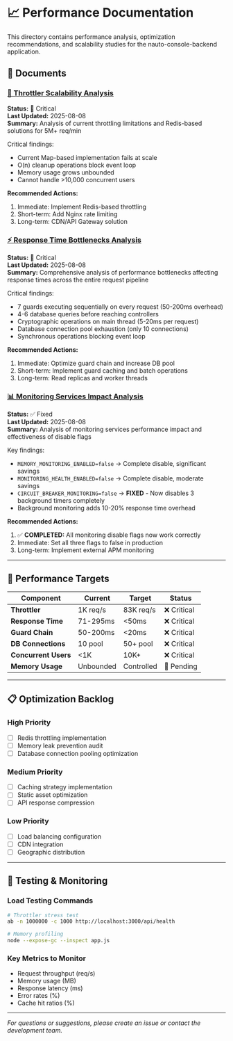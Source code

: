 # 📈 Performance Documentation

This directory contains performance analysis, optimization recommendations, and scalability studies for the nauto-console-backend application.

## 📁 Documents

### [🚦 Throttler Scalability Analysis](./throttler-scalability-analysis.md)
**Status:** 🔴 Critical  
**Last Updated:** 2025-08-08  
**Summary:** Analysis of current throttling limitations and Redis-based solutions for 5M+ req/min

Critical findings:
- Current Map-based implementation fails at scale
- O(n) cleanup operations block event loop
- Memory usage grows unbounded
- Cannot handle >10,000 concurrent users

**Recommended Actions:**
1. Immediate: Implement Redis-based throttling
2. Short-term: Add Nginx rate limiting
3. Long-term: CDN/API Gateway solution

### [⚡ Response Time Bottlenecks Analysis](./response-time-bottlenecks-analysis.md)
**Status:** 🔴 Critical  
**Last Updated:** 2025-08-08  
**Summary:** Comprehensive analysis of performance bottlenecks affecting response times across the entire request pipeline

Critical findings:
- 7 guards executing sequentially on every request (50-200ms overhead)
- 4-6 database queries before reaching controllers
- Cryptographic operations on main thread (5-20ms per request)
- Database connection pool exhaustion (only 10 connections)
- Synchronous operations blocking event loop

**Recommended Actions:**
1. Immediate: Optimize guard chain and increase DB pool
2. Short-term: Implement guard caching and batch operations
3. Long-term: Read replicas and worker threads

### [📊 Monitoring Services Impact Analysis](./monitoring-services-impact-analysis.md)
**Status:** ✅ Fixed  
**Last Updated:** 2025-08-08  
**Summary:** Analysis of monitoring services performance impact and effectiveness of disable flags

Key findings:
- `MEMORY_MONITORING_ENABLED=false` → Complete disable, significant savings
- `MONITORING_HEALTH_ENABLED=false` → Complete disable, moderate savings  
- `CIRCUIT_BREAKER_MONITORING=false` → **FIXED** - Now disables 3 background timers completely
- Background monitoring adds 10-20% response time overhead

**Recommended Actions:**
1. ✅ **COMPLETED:** All monitoring disable flags now work correctly
2. Immediate: Set all three flags to false in production
3. Long-term: Implement external APM monitoring

---

## 🎯 Performance Targets

| Component | Current | Target | Status |
|-----------|---------|---------|---------|
| **Throttler** | 1K req/s | 83K req/s | ❌ Critical |
| **Response Time** | 71-295ms | <50ms | ❌ Critical |
| **Guard Chain** | 50-200ms | <20ms | ❌ Critical |
| **DB Connections** | 10 pool | 50+ pool | ❌ Critical |
| **Concurrent Users** | <1K | 10K+ | ❌ Critical |
| **Memory Usage** | Unbounded | Controlled | 🔄 Pending |

---

## 📋 Optimization Backlog

### High Priority
- [ ] Redis throttling implementation
- [ ] Memory leak prevention audit
- [ ] Database connection pooling optimization

### Medium Priority  
- [ ] Caching strategy implementation
- [ ] Static asset optimization
- [ ] API response compression

### Low Priority
- [ ] Load balancing configuration
- [ ] CDN integration
- [ ] Geographic distribution

---

## 🔧 Testing & Monitoring

### Load Testing Commands
```bash
# Throttler stress test
ab -n 1000000 -c 1000 http://localhost:3000/api/health

# Memory profiling
node --expose-gc --inspect app.js
```

### Key Metrics to Monitor
- Request throughput (req/s)
- Memory usage (MB)
- Response latency (ms)
- Error rates (%)
- Cache hit ratios (%)

---

*For questions or suggestions, please create an issue or contact the development team.*